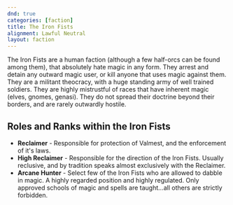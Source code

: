 ```yaml
---
dnd: true
categories: [faction]
title: The Iron Fists
alignment: Lawful Neutral
layout: faction
---
```

The Iron Fists are a human faction (although a few half-orcs can be found among them), that absolutely hate magic in any form.  They arrest and detain any outward magic user, or kill anyone that uses magic against them.  They are a militant theocracy, with a huge standing army of well trained soldiers.  They are highly mistrustful of races that have inherent magic (elves, gnomes, genasi).  They do not spread their doctrine beyond their borders, and are rarely outwardly hostile.

## Roles and Ranks within the Iron Fists
* **Reclaimer** - Responsible for protection of Valmest, and the enforcement of it's laws.
* **High Reclaimer** - Responsible for the direction of the Iron Fists. Usually reclusive, and by tradition speaks almost exclusively with the Reclaimer.
* **Arcane Hunter** - Select few of the Iron Fists who are allowed to dabble in magic.  A highly regarded position and highly regulated.  Only approved schools of magic and spells are taught...all others are strictly forbidden.

